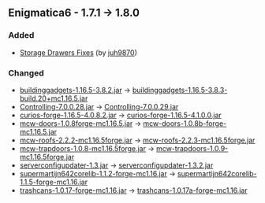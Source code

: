 ## Enigmatica6 - 1.7.1 -> 1.8.0

### Added

  * [Storage Drawers Fixes](https://www.curseforge.com/minecraft/mc-mods/storage-drawers-fixes) (by [juh9870](https://www.curseforge.com/members/juh9870/projects))

### Changed

  * [buildinggadgets-1.16.5-3.8.2.jar](https://www.curseforge.com/minecraft/mc-mods/building-gadgets/files/3498508) -> [buildinggadgets-1.16.5-3.8.3-build.20+mc1.16.5.jar](https://www.curseforge.com/minecraft/mc-mods/building-gadgets/files/4412531)
  * [Controlling-7.0.0.28.jar](https://www.curseforge.com/minecraft/mc-mods/controlling/files/3531453) -> [Controlling-7.0.0.29.jar](https://www.curseforge.com/minecraft/mc-mods/controlling/files/4421016)
  * [curios-forge-1.16.5-4.0.8.2.jar](https://www.curseforge.com/minecraft/mc-mods/curios/files/3725386) -> [curios-forge-1.16.5-4.1.0.0.jar](https://www.curseforge.com/minecraft/mc-mods/curios/files/4419403)
  * [mcw-doors-1.0.8forge-mc1.16.5.jar](https://www.curseforge.com/minecraft/mc-mods/macaws-doors/files/4381495) -> [mcw-doors-1.0.8b-forge-mc1.16.5.jar](https://www.curseforge.com/minecraft/mc-mods/macaws-doors/files/4435414)
  * [mcw-roofs-2.2.2-mc1.16.5forge.jar](https://www.curseforge.com/minecraft/mc-mods/macaws-roofs/files/4205650) -> [mcw-roofs-2.2.3-mc1.16.5forge.jar](https://www.curseforge.com/minecraft/mc-mods/macaws-roofs/files/4429458)
  * [mcw-trapdoors-1.0.8-mc1.16.5forge.jar](https://www.curseforge.com/minecraft/mc-mods/macaws-trapdoors/files/4181449) -> [mcw-trapdoors-1.0.9-mc1.16.5forge.jar](https://www.curseforge.com/minecraft/mc-mods/macaws-trapdoors/files/4429500)
  * [serverconfigupdater-1.3.jar](https://www.curseforge.com/minecraft/mc-mods/serverconfig-updater/files/3034936) -> [serverconfigupdater-1.3.2.jar](https://www.curseforge.com/minecraft/mc-mods/serverconfig-updater/files/4406457)
  * [supermartijn642corelib-1.1.2-forge-mc1.16.jar](https://www.curseforge.com/minecraft/mc-mods/supermartijn642s-core-lib/files/4393112) -> [supermartijn642corelib-1.1.5-forge-mc1.16.jar](https://www.curseforge.com/minecraft/mc-mods/supermartijn642s-core-lib/files/4430883)
  * [trashcans-1.0.17-forge-mc1.16.jar](https://www.curseforge.com/minecraft/mc-mods/trash-cans/files/4388720) -> [trashcans-1.0.17a-forge-mc1.16.jar](https://www.curseforge.com/minecraft/mc-mods/trash-cans/files/4418808)

